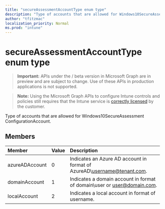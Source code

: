 ```yaml
---
title: "secureAssessmentAccountType enum type"
description: "Type of accounts that are allowed for Windows10SecureAssessment ConfigurationAccount."
author: "tfitzmac"
localization_priority: Normal
ms.prod: "intune"
---
```


# secureAssessmentAccountType enum type

> **Important:** APIs under the / beta version in Microsoft Graph are in preview and are subject to change. Use of these APIs in production applications is not supported.

> **Note:** Using the Microsoft Graph APIs to configure Intune controls and policies still requires that the Intune service is [correctly licensed](https://go.microsoft.com/fwlink/?linkid=839381) by the customer.

Type of accounts that are allowed for Windows10SecureAssessment ConfigurationAccount.
## Members
|Member|Value|Description|
|:---|:---|:---|
|azureADAccount|0|Indicates an Azure AD account in format of AzureAD\username@tenant.com.|
|domainAccount|1|Indicates a domain account in format of domain\user or user@domain.com.|
|localAccount|2|Indicates a local account in format of username.|





